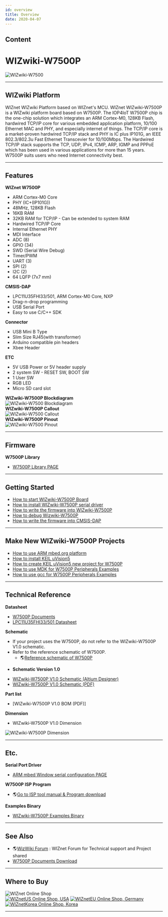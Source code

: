 ```yaml
---
id: overview
title: Overview
date: 2020-04-07
---
```



## Content
# WIZwiki-W7500P

![WIZwiki-W7500](/products/wizwiki_w7500p/wizwiki-w7500p.png)

-----

## WIZwiki Platform

WIZnet WIZwiki Platform based on WIZnet's MCU. WIZnet WIZwiki-W7500P is
a WIZwiki platform board based on W7500P. The IOP4IoT W7500P chip is the
one-chip solution which integrates an ARM Cortex-M0, 128KB Flash,
hardwired TCP/IP core for various embedded application platform, 10/100
Ethernet MAC and PHY, and especially internet of things. The TCP/IP core
is a market-proven hardwired TCP/IP stack and PHY is IC plus IP101G, an
IEEE 802.3/802.3u Fast Ethernet Transcevier for 10/100Mbps. The
Hardwired TCP/IP stack supports the TCP, UDP, IPv4, ICMP, ARP, IGMP and
PPPoE which has been used in various applications for more than 15
years. W7500P suits users who need Internet connectivity best.

-----

## Features

**WIZnet W7500P**

   * ARM Cortex-M0 Core
   * PHY (IC+(IP101G))
   * 48MHz, 128KB Flash
   * 16KB RAM
   * 32KB RAM for TCP/IP - Can be extended to system RAM
   * Hardwired TCP/IP Core
   * Internal Ethernet PHY
   * MDI Interface
   * ADC (8)
   * GPIO (34)
   * SWD (Serial Wire Debug)
   * Timer/PWM 
   * UART (3)
   * SPI (2)
   * I2C (2)
   * 64 LQFP (7x7 mm)

**CMSIS-DAP**

 
  * LPC11U35FHI33/501, ARM Cortex-M0 Core, NXP
  * Drag-n-drop programming
  * USB Serial Port
  * Easy to use C/C++ SDK


**Connector**

  * USB Mini B Type
  * Slim Size RJ45(with transformer)
  * Arduino compatible pin headers
  * Xbee Header

**ETC**

   * 5V USB Power or 5V header supply
   * 2 system SW - RESET SW, BOOT SW
   * 1 User SW
   * RGB LED
   * Micro SD card slot

**WIZwiki-W7500P Blockdiagram**  
![WIZwiki-W7500
Blockdiagram](/products/wizwiki_w7500p/wizwiki-w7500p_blockdiagram.png%20)  
**WIZwiki-W7500P Callout**  
![WIZwiki-W7500
Callout](/products/wizwiki_w7500p/wizwiki-w7500p_callout.png%20)  
**WIZwiki-W7500P Pinout**  
![WIZwiki-W7500
Pinout](/products/wizwiki_w7500p/wizwiki_w7500p_pinout_mbed_150907.png%20)  

-----
## Firmware

**W7500P Library**

   * [W7500P Library PAGE ]()

-----

## Getting Started

   * [How to start WIZwiki-W7500P Board]()
   * [How to install WIZwiki-W7500P serial driver]()
   * [How to write the firmware into WIZwiki-W7500P]()
   * [How to debug Wizwiki-W7500P]()
   * [How to write the firmware into CMSIS-DAP]()

-----

## Make New WIZwiki-W7500P Projects

   * [How to use ARM mbed.org platform]()
   * [How to install KEIL uVision5]()
   * [How to create KEIL uVision5 new project for W7500P]()
   * [How to use MDK for W7500P Peripherals Examples]()
   * [How to use gcc for W7500P Peripherals Examples]()

-----

## Technical Reference

**Datasheet**

   * [W7500P Documents]()
   * [LPC11U35FHI33/501 Datasheet]()

**Schematic**

  - If your project uses the W7500P, do not refer to the WIZwiki-W7500P
    V1.0 schematic.
  - Refer to the reference schematic of W7500P.
      - 🌎[Reference schematic of
        W7500P](https://github.com/Wiznet/Hardware-Files-of-WIZnet/tree/master/01_iMCU/W7500P/Reference%20Schematic)

<!-- end list -->

  - **Schematic Version 1.0**

<!-- end list -->

   * [WIZwiki-W7500P V1.0 Schematic (Altium Designer)]()
   * [WIZwiki-W7500P V1.0 Schematic (PDF)]()

**Part list**

   * [WIZwiki-W7500P V1.0 BOM (PDF)]

**Dimension**

   * WIZwiki-W7500P V1.0 Dimension

![WIZwiki-W7500P
Dimension](/products/wizwiki_w7500p/wizwiki-w7500p_dimension.png%20)

-----
## Etc.

**Serial Port Driver**

   * [ARM mbed Window serial configuration PAGE ]()

**W7500P ISP Program**

  - 🌎[Go to ISP tool manual & Program
    download](/products/w7500/documents/appnote/isptool)

**Examples Binary**

   * [WIZwiki-W7500P Examples Binary]()

-----

## See Also

   * 🌎[WizWiki Forum]() : WIZnet Forum for Technical support and Project shared
   * [W7500P Documents Download]()

-----

## Where to Buy



![WIZnet Online Shop](/products/w5500/buynow.png)  
[![WIZnetUS Online Shop,
USA](/products/w5500/w5500_evb/icons/dollar.png)](http://www.shopwiznet.com/)
[![WIZnetEU Online Shop,
Germany](/products/w5500/w5500_evb/icons/european-euro.png)](http://shop.wiznet.eu/)
[![WIZnetKorea Online Shop,
Korea](/products/w5500/w5500_evb/icons/won.png)](http://shop.wiznet.co.kr/)



-----
